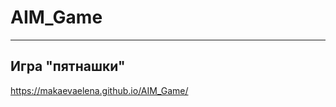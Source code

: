 # AIM_Game
---
Игра "пятнашки"
---
https://makaevaelena.github.io/AIM_Game/

<a href="https://makaevaelena.github.io/AIM_Game/" ><img src="" heigth="400"></a>
---